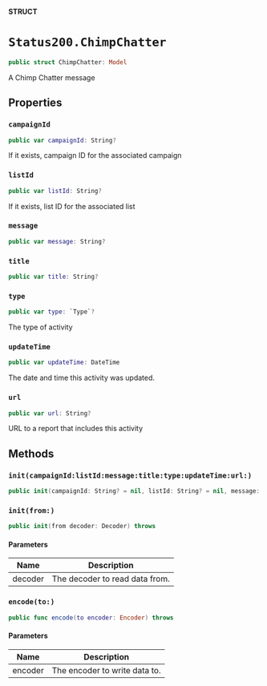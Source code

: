 **STRUCT**

# `Status200.ChimpChatter`

```swift
public struct ChimpChatter: Model
```

A Chimp Chatter message

## Properties
### `campaignId`

```swift
public var campaignId: String?
```

If it exists, campaign ID for the associated campaign

### `listId`

```swift
public var listId: String?
```

If it exists, list ID for the associated list

### `message`

```swift
public var message: String?
```

### `title`

```swift
public var title: String?
```

### `type`

```swift
public var type: `Type`?
```

The type of activity

### `updateTime`

```swift
public var updateTime: DateTime
```

The date and time this activity was updated.

### `url`

```swift
public var url: String?
```

URL to a report that includes this activity

## Methods
### `init(campaignId:listId:message:title:type:updateTime:url:)`

```swift
public init(campaignId: String? = nil, listId: String? = nil, message: String? = nil, title: String? = nil, type: Type? = nil, updateTime: Date? = nil, url: String? = nil)
```

### `init(from:)`

```swift
public init(from decoder: Decoder) throws
```

#### Parameters

| Name | Description |
| ---- | ----------- |
| decoder | The decoder to read data from. |

### `encode(to:)`

```swift
public func encode(to encoder: Encoder) throws
```

#### Parameters

| Name | Description |
| ---- | ----------- |
| encoder | The encoder to write data to. |
